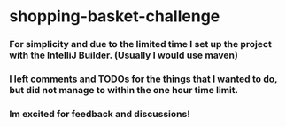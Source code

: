 ﻿# shopping-basket-challenge
 ### For simplicity and due to the limited time I set up the project with the IntelliJ Builder. (Usually I would use maven)
 ### I left comments and TODOs for the things that I wanted to do, but did not manage to within the one hour time limit.
 ### Im excited for feedback and discussions!
